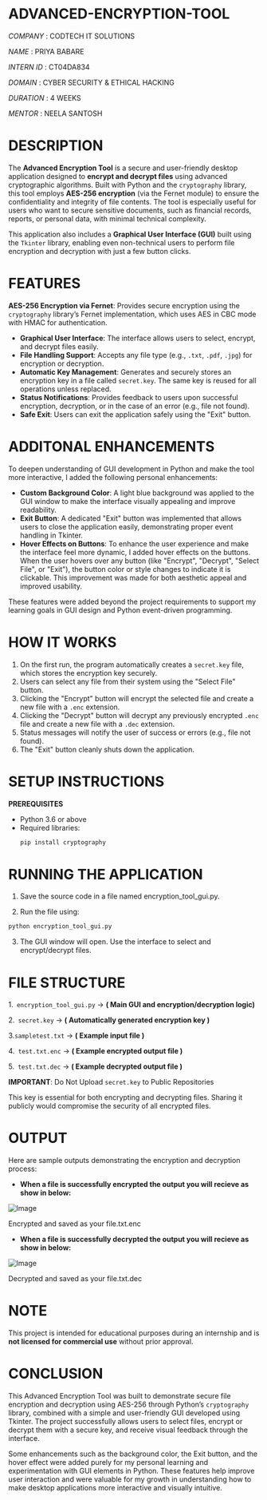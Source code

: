 # ADVANCED-ENCRYPTION-TOOL

*COMPANY* : CODTECH IT SOLUTIONS

*NAME* : PRIYA BABARE

*INTERN ID* : CT04DA834 

*DOMAIN* : CYBER  SECURITY & ETHICAL  HACKING

*DURATION* : 4 WEEKS

*MENTOR* : NEELA SANTOSH

# DESCRIPTION

The **Advanced Encryption Tool** is a secure and user-friendly desktop application designed to **encrypt and decrypt files** using advanced cryptographic algorithms. Built with Python and the `cryptography` library, this tool employs **AES-256 encryption** (via the Fernet module) to ensure the confidentiality and integrity of file contents. The tool is especially useful for users who want to secure sensitive documents, such as financial records, reports, or personal data, with minimal technical complexity.

This application also includes a **Graphical User Interface (GUI)** built using the `Tkinter` library, enabling even non-technical users to perform file encryption and decryption with just a few button clicks.

# FEATURES

**AES-256 Encryption via Fernet**: Provides secure encryption using the `cryptography` library’s Fernet implementation, which uses AES in CBC mode with HMAC for authentication.
-  **Graphical User Interface**: The interface allows users to select, encrypt, and decrypt files easily.
- **File Handling Support**: Accepts any file type (e.g., `.txt`, `.pdf`, `.jpg`) for encryption or decryption.
-  **Automatic Key Management**: Generates and securely stores an encryption key in a file called `secret.key`. The same key is reused for all operations unless replaced.
- **Status Notifications**: Provides feedback to users upon successful encryption, decryption, or in the case of an error (e.g., file not found).
-  **Safe Exit**: Users can exit the application safely using the "Exit" button.

  # ADDITONAL ENHANCEMENTS

To deepen understanding of GUI development in Python and make the tool more interactive, I added the following personal enhancements:

- **Custom Background Color**: A light blue background was applied to the GUI window to make the interface visually appealing and improve readability.
- **Exit Button**: A dedicated "Exit" button was implemented that allows users to close the application easily, demonstrating proper event handling in Tkinter.
- **Hover Effects on Buttons**: To enhance the user experience and make the interface feel more dynamic, I added hover effects on the buttons. When the user hovers over any button (like "Encrypt", "Decrypt", "Select File", or "Exit"), the button color or style changes to indicate it is clickable. This improvement was made for both aesthetic appeal and improved usability.

These features were added beyond the project requirements to support my learning goals in GUI design and Python event-driven programming.

# HOW IT WORKS

1. On the first run, the program automatically creates a `secret.key` file, which stores the encryption key securely.
2. Users can select any file from their system using the "Select File" button.
3. Clicking the "Encrypt" button will encrypt the selected file and create a new file with a `.enc` extension.
4. Clicking the "Decrypt" button will decrypt any previously encrypted `.enc` file and create a new file with a `.dec` extension.
5. Status messages will notify the user of success or errors (e.g., file not found).
6. The "Exit" button cleanly shuts down the application.

# SETUP INSTRUCTIONS

 **PREREQUISITES**

- Python 3.6 or above
- Required libraries:
  ```bash
  pip install cryptography

# RUNNING THE APPLICATION

1. Save the source code in a file named encryption_tool_gui.py.

2. Run the file using:

```bash
python encryption_tool_gui.py
```
3. The GUI window will open. Use the interface to select and encrypt/decrypt files.

# FILE STRUCTURE

1.` encryption_tool_gui.py` → **( Main GUI and encryption/decryption logic)**
   
2.` secret.key` → **( Automatically generated encryption key )**

3.`sampletest.txt` → **( Example input file )**
 
4.` test.txt.enc` → **( Example encrypted output file )**
 
5.` test.txt.dec` → **( Example decrypted output file )**   

**IMPORTANT**: Do Not Upload `secret.key` to Public Repositories

This key is essential for both encrypting and decrypting files. Sharing it publicly would compromise the security of all encrypted files.

# OUTPUT 

Here are sample outputs demonstrating the encryption and decryption process:

- **When a file is successfully encrypted the output you will recieve as show in below:**

![Image](https://github.com/user-attachments/assets/6a785922-aa11-4594-8806-82a1c8a59e1e)

Encrypted and saved as your file.txt.enc

- **When a file is successfully decrypted the output you will recieve as show in below:**

![Image](https://github.com/user-attachments/assets/c0ddf67b-aa30-418e-a25c-b7fda2a17e72)

  Decrypted and saved as your file.txt.dec

 # NOTE

This project is intended for educational purposes during an internship and is **not licensed for commercial use** without prior approval.

 # CONCLUSION
  
This Advanced Encryption Tool was built to demonstrate secure file encryption and decryption using AES-256 through Python’s `cryptography` library, combined with a simple and user-friendly GUI developed using Tkinter. The project successfully allows users to select files, encrypt or decrypt them with a secure key, and receive visual feedback through the interface.

Some enhancements such as the background color, the Exit button, and the hover effect were added purely for my personal learning and experimentation with GUI elements in Python. These features help improve user interaction and were valuable for my growth in understanding how to make desktop applications more interactive and visually intuitive.
